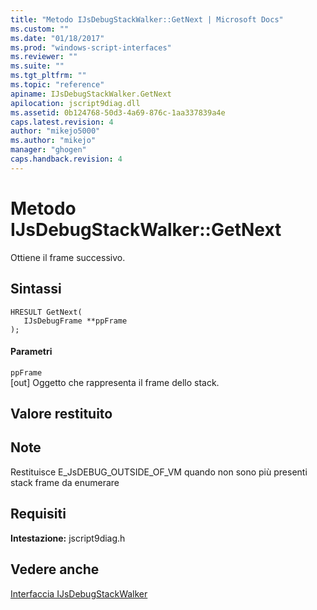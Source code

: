 ```yaml
---
title: "Metodo IJsDebugStackWalker::GetNext | Microsoft Docs"
ms.custom: ""
ms.date: "01/18/2017"
ms.prod: "windows-script-interfaces"
ms.reviewer: ""
ms.suite: ""
ms.tgt_pltfrm: ""
ms.topic: "reference"
apiname: IJsDebugStackWalker.GetNext
apilocation: jscript9diag.dll
ms.assetid: 0b124768-50d3-4a69-876c-1aa337839a4e
caps.latest.revision: 4
author: "mikejo5000"
ms.author: "mikejo"
manager: "ghogen"
caps.handback.revision: 4
---
```

# Metodo IJsDebugStackWalker::GetNext
Ottiene il frame successivo.  
  
## Sintassi  
  
```  
HRESULT GetNext(  
   IJsDebugFrame **ppFrame  
);  
```  
  
#### Parametri  
 `ppFrame`  
 \[out\] Oggetto che rappresenta il frame dello stack.  
  
## Valore restituito  
  
## Note  
 Restituisce E\_JsDEBUG\_OUTSIDE\_OF\_VM quando non sono più presenti stack frame da enumerare  
  
## Requisiti  
 **Intestazione:** jscript9diag.h  
  
## Vedere anche  
 [Interfaccia IJsDebugStackWalker](../../winscript/reference/ijsdebugstackwalker-interface.md)